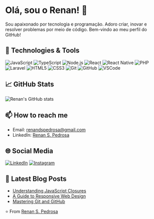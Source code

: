 # Olá, sou o Renan! 👋

Sou apaixonado por tecnologia e programação. Adoro criar, inovar e resolver problemas por meio de código. Bem-vindo ao meu perfil do GitHub!

## 🔧 Technologies & Tools

![JavaScript](https://img.shields.io/badge/-JavaScript-black?style=flat-square&logo=javascript)
![TypeScript](https://img.shields.io/badge/-TypeScript-007ACC?style=flat-square&logo=typescript)
![Node.js](https://img.shields.io/badge/-Node.js-339933?style=flat-square&logo=node.js)
![React](https://img.shields.io/badge/-React-61DAFB?style=flat-square&logo=react)
![React Native](https://img.shields.io/badge/-React%20Native-61DAFB?style=flat-square&logo=react)
![PHP](https://img.shields.io/badge/-PHP-777BB4?style=flat-square&logo=php)
![Laravel](https://img.shields.io/badge/-Laravel-FF2D20?style=flat-square&logo=laravel)
![HTML5](https://img.shields.io/badge/-HTML5-E34F26?style=flat-square&logo=html5)
![CSS3](https://img.shields.io/badge/-CSS3-1572B6?style=flat-square&logo=css3)
![Git](https://img.shields.io/badge/-Git-F05032?style=flat-square&logo=git)
![GitHub](https://img.shields.io/badge/-GitHub-181717?style=flat-square&logo=github)
![VSCode](https://img.shields.io/badge/-VSCode-007ACC?style=flat-square&logo=visual-studio-code)

## 📈 GitHub Stats

![Renan's GitHub stats](https://github-readme-stats.vercel.app/api?username=renandspedrosa&show_icons=true&theme=radical)

## 📫 How to reach me

- Email: [renandspedrosa@gmail.com](mailto:renandspedrosa@gmail.com)
- LinkedIn: [Renan S. Pedrosa]([https://www.linkedin.com/in/renandspedrosa/](https://www.linkedin.com/in/renan-pedrosa/))

## 🌐 Social Media

[![LinkedIn](https://img.shields.io/badge/-LinkedIn-0077B5?style=flat-square&logo=linkedin)]([https://www.linkedin.com/in/renandspedrosa/](https://www.linkedin.com/in/renan-pedrosa/))
[![Instagram](https://img.shields.io/badge/-Instagram-E4405F?style=flat-square&logo=instagram)](https://www.instagram.com/renandspedrosa/)

## 📝 Latest Blog Posts

<!-- BLOG-POST-LIST:START -->
- [Understanding JavaScript Closures](https://dev.to/renandspedrosa/understanding-javascript-closures-4l8g)
- [A Guide to Responsive Web Design](https://dev.to/renandspedrosa/a-guide-to-responsive-web-design-3b9h)
- [Mastering Git and GitHub](https://dev.to/renandspedrosa/mastering-git-and-github-2f7c)
<!-- BLOG-POST-LIST:END -->

⭐️ From [Renan S. Pedrosa](https://github.com/renandspedrosa)
```` ▋
